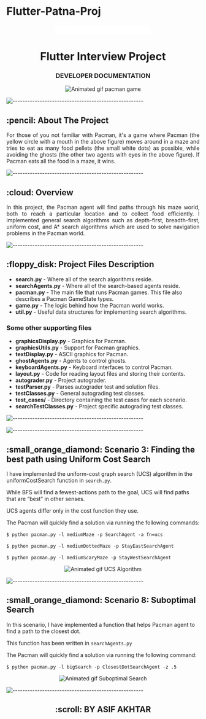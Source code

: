 # Flutter-Patna-Proj
<p align="center"> 
  <img src="readmeAssets/appName2x.png" alt="Pacman Logo"height="auto">
</p>
<h1 align="center"> Flutter Interview Project </h1>
<h3 align="center"> DEVELOPER DOCUMENTATION </h3>


<p align="center"> 
  <img src="gif/pacman_game.gif" alt="Animated gif pacman game" height="282px" width="637">
</p>



![-----------------------------------------------------](https://raw.githubusercontent.com/andreasbm/readme/master/assets/lines/rainbow.png)

<!-- ABOUT THE PROJECT -->
<h2 id="about-the-project"> :pencil: About The Project</h2>

<p align="justify"> 
  For those of you not familiar with Pacman, it's a game where Pacman (the yellow circle with a mouth in the above figure) moves around in a maze and tries to eat as many food pellets (the small white dots) as possible, while avoiding the ghosts (the other two agents with eyes in the above figure). If Pacman eats all the food in a maze, it wins.
</p>

![-----------------------------------------------------](https://raw.githubusercontent.com/andreasbm/readme/master/assets/lines/rainbow.png)

<!-- OVERVIEW -->
<h2 id="overview"> :cloud: Overview</h2>

<p align="justify"> 
  In this project, the Pacman agent will find paths through his maze world, both to reach a particular location and to collect food efficiently. I implemented general search algorithms such as depth-first, breadth-first, uniform cost, and A* search algorithms which are used to solve navigation problems in the Pacman world.
</p>

![-----------------------------------------------------](https://raw.githubusercontent.com/andreasbm/readme/master/assets/lines/rainbow.png)

<!-- PROJECT FILES DESCRIPTION -->
<h2 id="project-files-description"> :floppy_disk: Project Files Description</h2>

<ul>
  <li><b>search.py</b> - Where all of the search algorithms reside.</li>
  <li><b>searchAgents.py</b> - Where all of the search-based agents reside.</li>
  <li><b>pacman.py</b> - The main file that runs Pacman games. This file also describes a Pacman GameState types.</li>
  <li><b>game.py</b> - The logic behind how the Pacman world works.</li>
  <li><b>util.py</b> - Useful data structures for implementing search algorithms.</li>
</ul>

<h3>Some other supporting files</h3>
<ul>
  <li><b>graphicsDisplay.py</b> - Graphics for Pacman.</li>
  <li><b>graphicsUtils.py</b> - Support for Pacman graphics.</li>
  <li><b>textDisplay.py</b> - ASCII graphics for Pacman.</li>
  <li><b>ghostAgents.py</b> - Agents to control ghosts.</li>
  <li><b>keyboardAgents.py</b> - Keyboard interfaces to control Pacman.</li>
  <li><b>layout.py</b> - Code for reading layout files and storing their contents.</li>
  <li><b>autograder.py</b> - Project autograder.</li>
  <li><b>testParser.py</b> - Parses autograder test and solution files.</li>
  <li><b>testClasses.py</b> - General autograding test classes.</li>
  <li><b>test_cases/</b> - Directory containing the test cases for each scenario.</li>
  <li><b>searchTestClasses.py</b> - Project specific autograding test classes.</li>
</ul>

![-----------------------------------------------------](https://raw.githubusercontent.com/andreasbm/readme/master/assets/lines/rainbow.png)


![-----------------------------------------------------](https://raw.githubusercontent.com/andreasbm/readme/master/assets/lines/rainbow.png)

<!-- SCENARIO3 -->
<h2 id="scenario3"> :small_orange_diamond: Scenario 3: Finding the best path using Uniform Cost Search</h2>

<p>I have implemented the uniform-cost graph search (UCS) algorithm in the uniformCostSearch function in <code>search.py</code>.</p>
<p>While BFS will find a fewest-actions path to the goal, UCS will find paths that are “best” in other senses.</p>
<p>UCS agents differ only in the cost function they use.</p>
<p>The Pacman will quickly find a solution via running the following commands:</p>

<pre><code>$ python pacman.py -l mediumMaze -p SearchAgent -a fn=ucs</code></pre>
<pre><code>$ python pacman.py -l mediumDottedMaze -p StayEastSearchAgent</code></pre>
<pre><code>$ python pacman.py -l mediumScaryMaze -p StayWestSearchAgent</code></pre>

<p align="center"> 
<img src="gif/UCS.gif" alt="Animated gif UCS Algorithm" height="282px" width="637">
</p>

![-----------------------------------------------------](https://raw.githubusercontent.com/andreasbm/readme/master/assets/lines/rainbow.png)

<!-- SCENARIO8 -->
<h2 id="scenario8"> :small_orange_diamond: Scenario 8: Suboptimal Search</h2>

<p>In this scenario, I have implemented a function that helps Pacman agent to find a path to the closest dot.</p>
<p>This function has been written in <code>searchAgents.py</code></p>
<p>The Pacman will quickly find a solution via running the following command:</p>

<pre><code>$ python pacman.py -l bigSearch -p ClosestDotSearchAgent -z .5</code></pre>

<p align="center"> 
<img src="gif/Suboptimal Search.gif" alt="Animated gif Suboptimal Search" height="282px" width="637">
</p>

![-----------------------------------------------------](https://raw.githubusercontent.com/andreasbm/readme/master/assets/lines/rainbow.png)

<!-- CREDITS -->
<h2 align="center" id="credits"> :scroll: BY ASIF AKHTAR</h2>



